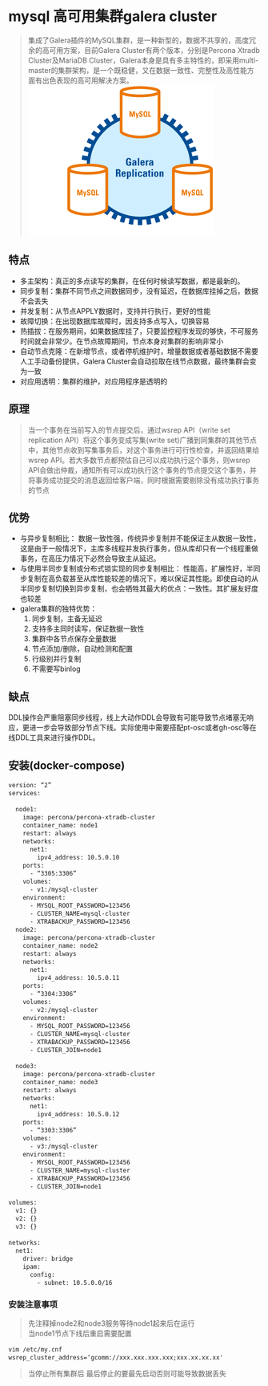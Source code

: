 # mysql 高可用集群galera cluster
> 集成了Galera插件的MySQL集群，是一种新型的，数据不共享的，高度冗余的高可用方案，目前Galera Cluster有两个版本，分别是Percona Xtradb Cluster及MariaDB Cluster，Galera本身是具有多主特性的，即采用multi-master的集群架构，是一个既稳健，又在数据一致性、完整性及高性能方面有出色表现的高可用解决方案。  
![](mysql%E9%AB%98%E5%8F%AF%E7%94%A8%E9%9B%86%E7%BE%A4galeracluster/289fa0a255559098dae7fb4354d52417.png)

## 特点
* 多主架构：真正的多点读写的集群，在任何时候读写数据，都是最新的。
* 同步复制：集群不同节点之间数据同步，没有延迟，在数据库挂掉之后，数据不会丢失
* 并发复制：从节点APPLY数据时，支持并行执行，更好的性能
* 故障切换：在出现数据库故障时，因支持多点写入，切换容易
* 热插拔：在服务期间，如果数据库挂了，只要监控程序发现的够快，不可服务时间就会非常少。在节点故障期间，节点本身对集群的影响非常小
* 自动节点克隆：在新增节点，或者停机维护时，增量数据或者基础数据不需要人工手动备份提供，Galera Cluster会自动拉取在线节点数据，最终集群会变为一致
* 对应用透明：集群的维护，对应用程序是透明的


## 原理
> 当一个事务在当前写入的节点提交后，通过wsrep API（write set replication API）将这个事务变成写集(write set)广播到同集群的其他节点中，其他节点收到写集事务后，对这个事务进行可行性检查，并返回结果给wsrep API。若大多数节点都预估自己可以成功执行这个事务，则wsrep API会做出仲裁，通知所有可以成功执行这个事务的节点提交这个事务，并将事务成功提交的消息返回给客户端，同时根据需要剔除没有成功执行事务的节点  

## 优势
- 与异步复制相比：
数据一致性强，传统异步复制并不能保证主从数据一致性，这是由于一般情况下，主库多线程并发执行事务，但从库却只有一个线程重做事务，在高压力情况下必然会导致主从延迟。
- 与使用半同步复制或分布式锁实现的同步复制相比：
性能高，扩展性好，半同步复制在高负载甚至从库性能较差的情况下，难以保证其性能。即使自动的从半同步复制切换到异步复制，也会牺牲其最大的优点：一致性。其扩展友好度也较差
- galera集群的独特优势：
	1. 同步复制，主备无延迟
	2. 支持多主同时读写，保证数据一致性
	3. 集群中各节点保存全量数据
	4. 节点添加/删除，自动检测和配置
	5. 行级别并行复制
	6. 不需要写binlog
## 缺点
DDL操作会严重阻塞同步线程，线上大动作DDL会导致有可能导致节点堵塞无响应，更进一步会导致部分节点下线。实际使用中需要搭配pt-osc或者gh-osc等在线DDL工具来进行操作DDL。



## 安装(docker-compose)
```
version: “2”
services:

  node1:
    image: percona/percona-xtradb-cluster
    container_name: node1
    restart: always
    networks:
      net1:
        ipv4_address: 10.5.0.10
    ports:
      - “3305:3306”
    volumes:
      - v1:/mysql-cluster
    environment:
      - MYSQL_ROOT_PASSWORD=123456
      - CLUSTER_NAME=mysql-cluster
      - XTRABACKUP_PASSWORD=123456
  node2:
    image: percona/percona-xtradb-cluster
    container_name: node2
    restart: always
    networks:
      net1:
        ipv4_address: 10.5.0.11
    ports:
      - “3304:3306”
    volumes:
      - v2:/mysql-cluster
    environment:
      - MYSQL_ROOT_PASSWORD=123456
      - CLUSTER_NAME=mysql-cluster
      - XTRABACKUP_PASSWORD=123456
      - CLUSTER_JOIN=node1

  node3:
    image: percona/percona-xtradb-cluster
    container_name: node3
    restart: always
    networks:
      net1:
        ipv4_address: 10.5.0.12
    ports:
      - “3303:3306”
    volumes:
      - v3:/mysql-cluster
    environment:
      - MYSQL_ROOT_PASSWORD=123456
      - CLUSTER_NAME=mysql-cluster
      - XTRABACKUP_PASSWORD=123456
      - CLUSTER_JOIN=node1

volumes:
  v1: {}
  v2: {}
  v3: {}

networks:
  net1:
    driver: bridge
    ipam:
      config:
        - subnet: 10.5.0.0/16

```

### 安装注意事项
> 先注释掉node2和node3服务等待node1起来后在运行  
> 当node1节点下线后重启需要配置  
```
vim /etc/my.cnf
wsrep_cluster_address=‘gcomm://xxx.xxx.xxx.xxx;xxx.xx.xx.xx'
```
> 当停止所有集群后 最后停止的要最先启动否则可能导致数据丢失  